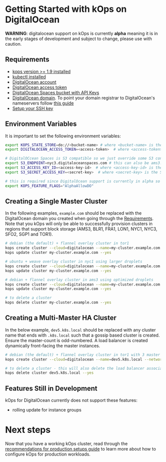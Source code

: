 # Getting Started with kOps on DigitalOcean

**WARNING**: digitalocean support on kOps is currently **alpha** meaning it is in the early stages of development and subject to change, please use with caution.

## Requirements

* [kops version >= 1.9 installed](../install.md)
* [kubectl installed](../install.md)
* [DigitalOcean account](https://cloud.digitalocean.com/registrations/new)
* [DigitalOcean access token](https://www.digitalocean.com/community/tutorials/how-to-use-the-digitalocean-api-v2#how-to-generate-a-personal-access-token)
* [DigitalOcean Spaces bucket with API Keys](https://www.digitalocean.com/community/tutorials/how-to-create-a-digitalocean-space-and-api-key)
* [DigitalOcean domain](https://www.digitalocean.com/community/tutorials/an-introduction-to-digitalocean-dns#adding-a-domain). To point your domain registrar to DigitalOcean's nameservers follow [this guide](https://www.digitalocean.com/community/tutorials/how-to-point-to-digitalocean-nameservers-from-common-domain-registrars)
* [Setup your SSH key](https://www.digitalocean.com/community/tutorials/how-to-use-ssh-keys-with-digitalocean-droplets)

## Environment Variables

It is important to set the following environment variables:
```bash
export KOPS_STATE_STORE=do://<bucket-name> # where <bucket-name> is the name of the bucket you set earlier
export DIGITALOCEAN_ACCESS_TOKEN=<access-token>  # where <access-token> is the access token generated earlier to use the V2 API

# DigitalOCcean Spaces is S3 compatible so we just override some S3 configurations to talk to our bucket
export S3_ENDPOINT=nyc3.digitaloceanspaces.com # this can also be ams3.digitaloceanspaces.com or sgp1.digitaloceanspaces.com depending on where you created your Spaces bucket
export S3_ACCESS_KEY_ID=<access-key-id>  # where <access-key-id> is the Spaces API Access Key for your bucket
export S3_SECRET_ACCESS_KEY=<secret-key>  # where <secret-key> is the Spaces API Secret Key for your bucket

# this is required since DigitalOcean support is currently in alpha so it is feature gated
export KOPS_FEATURE_FLAGS="AlphaAllowDO"
```

## Creating a Single Master Cluster

In the following examples, `example.com` should be replaced with the DigitalOcean domain you created when going through the [Requirements](#requirements).
Note that you kOps will only be able to successfully provision clusters in regions that support block storage (AMS3, BLR1, FRA1, LON1, NYC1, NYC3, SFO2, SGP1 and TOR1).

```bash
# debian (the default) + flannel overlay cluster in tor1
kops create cluster --cloud=digitalocean --name=my-cluster.example.com --networking=flannel --zones=tor1 --ssh-public-key=~/.ssh/id_rsa.pub
kops update cluster my-cluster.example.com --yes

# ubuntu + weave overlay cluster in nyc1 using larger droplets
kops create cluster --cloud=digitalocean --name=my-cluster.example.com --image=ubuntu-16-04-x64 --networking=weave --zones=nyc1 --ssh-public-key=~/.ssh/id_rsa.pub --node-size=s-8vcpu-32gb
kops update cluster my-cluster.example.com --yes

# debian + flannel overlay cluster in ams3 using optimized droplets
kops create cluster --cloud=digitalocean --name=my-cluster.example.com --image=debian-9-x64 --networking=flannel --zones=ams3 --ssh-public-key=~/.ssh/id_rsa.pub --node-size=c-4
kops update cluster my-cluster.example.com --yes

# to delete a cluster
kops delete cluster my-cluster.example.com --yes
```

## Creating a Multi-Master HA Cluster

In the below example, `dev5.k8s.local` should be replaced with any cluster name that ends with `.k8s.local` such that a gossip based cluster is created.
Ensure the master-count is odd-numbered. A load balancer is created dynamically front-facing the master instances.

```bash
# debian (the default) + flannel overlay cluster in tor1 with 3 master setup and a public load balancer.
kops create cluster --cloud=digitalocean --name=dev5.k8s.local --networking=cilium --api-loadbalancer-type=public --master-count=3 --zones=tor1 --ssh-public-key=~/.ssh/id_rsa.pub --yes

# to delete a cluster - this will also delete the load balancer associated with the cluster.
kops delete cluster dev5.k8s.local --yes
```

## Features Still in Development

kOps for DigitalOcean currently does not support these features:

* rolling update for instance groups

# Next steps

Now that you have a working kOps cluster, read through the [recommendations for production setups guide](production.md) to learn more about how to configure kOps for production workloads.